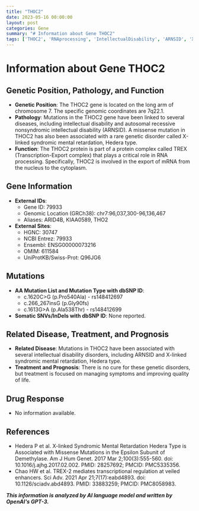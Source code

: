 ```yaml
---
title: "THOC2"
date: 2023-05-16 00:00:00
layout: post
categories: Gene
summary: "# Information about Gene THOC2"
tags: ['THOC2', 'RNAprocessing', 'IntellectualDisability', 'ARNSID', 'XlinkedSyndromicMentalRetardation', 'TREX', 'MissenseMutation', 'GeneticDisorders']
---
```


# Information about Gene THOC2

## Genetic Position, Pathology, and Function

- **Genetic Position**: The THOC2 gene is located on the long arm of chromosome 7. The specific genomic coordinates are 7q22.1.
- **Pathology**: Mutations in the THOC2 gene have been linked to several diseases, including intellectual disability and autosomal recessive nonsyndromic intellectual disability (ARNSID). A missense mutation in THOC2 has also been associated with a rare genetic disorder called X-linked syndromic mental retardation, Hedera type.
- **Function**: The THOC2 protein is part of a protein complex called TREX (Transcription-Export complex) that plays a critical role in RNA processing. Specifically, THOC2 is involved in the export of mRNA from the nucleus to the cytoplasm. 

## Gene Information

- **External IDs**: 
    - Gene ID: 79933
    - Genomic Location (GRCh38): chr7:96,037,300-96,136,467
    - Aliases: ARID4B, KIAA0589, THO2
- **External Sites**: 
    - HGNC: 30747
    - NCBI Entrez: 79933
    - Ensembl: ENSG00000073216
    - OMIM: 611584
    - UniProtKB/Swiss-Prot: Q96JG6
    
## Mutations

- **AA Mutation List and Mutation Type with dbSNP ID**: 
    - c.1620C>G (p.Pro540Ala) - rs148412697
    - c.266_267insG (p.Gly90fs)
    - c.1613G>A (p.Ala538Thr) - rs148412699
- **Somatic SNVs/InDels with dbSNP ID**: None reported.
  
## Related Disease, Treatment, and Prognosis

- **Related Disease**: Mutations in THOC2 have been associated with several intellectual disability disorders, including ARNSID and X-linked syndromic mental retardation, Hedera type.
- **Treatment and Prognosis**: There is no cure for these genetic disorders, but treatment is focused on managing symptoms and improving quality of life.

## Drug Response

- No information available.
  
## References

- Hedera P et al. X-linked Syndromic Mental Retardation Hedera Type is Associated with Missense Mutations in the Epsilon Subunit of Demethylase. Am J Hum Genet. 2017 Mar 2;100(3):555-560. doi: 10.1016/j.ajhg.2017.02.002. PMID: 28257692; PMCID: PMC5335356.
- Chao HW et al. TREX-2 mediates transcriptional regulation at veiled enhancers. Sci Adv. 2021 Apr 21;7(17):eabd4893. doi: 10.1126/sciadv.abd4893. PMID: 33883259; PMCID: PMC8058983.

**_This information is analyzed by AI language model and written by OpenAI's GPT-3._**